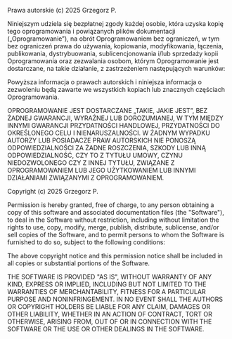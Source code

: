 Prawa autorskie (c) 2025 Grzegorz P.

Niniejszym udziela się bezpłatnej zgody każdej osobie, która uzyska kopię tego oprogramowania i powiązanych plików dokumentacji („Oprogramowanie”), na obrót Oprogramowaniem bez ograniczeń, w tym bez ograniczeń prawa do używania, kopiowania, modyfikowania, łączenia, publikowania, dystrybuowania, sublicencjonowania i/lub sprzedaży kopii Oprogramowania oraz zezwalania osobom, którym Oprogramowanie jest dostarczane, na takie działanie, z zastrzeżeniem następujących warunków:

Powyższa informacja o prawach autorskich i niniejsza informacja o zezwoleniu będą zawarte we wszystkich kopiach lub znacznych częściach Oprogramowania.

OPROGRAMOWANIE JEST DOSTARCZANE „TAKIE, JAKIE JEST”, BEZ ŻADNEJ GWARANCJI, WYRAŹNEJ LUB DOROZUMIANEJ, W TYM MIĘDZY INNYMI GWARANCJI PRZYDATNOŚCI HANDLOWEJ, PRZYDATNOŚCI DO OKREŚLONEGO CELU I NIENARUSZALNOŚCI. W ŻADNYM WYPADKU AUTORZY LUB POSIADACZE PRAW AUTORSKICH NIE PONOSZĄ ODPOWIEDZIALNOŚCI ZA ŻADNE ROSZCZENIA, SZKODY LUB INNĄ ODPOWIEDZIALNOŚĆ, CZY TO Z TYTUŁU UMOWY, CZYNU NIEDOZWOLONEGO CZY Z INNEJ TYTUŁU, ZWIĄZANE Z OPROGRAMOWANIEM LUB JEGO UŻYTKOWANIEM LUB INNYMI DZIAŁANIAMI ZWIĄZANYMI Z OPROGRAMOWANIEM.


Copyright (c) 2025 Grzegorz P.

Permission is hereby granted, free of charge, to any person obtaining a copy of this software and associated documentation files (the "Software"), to deal in the Software without restriction, including without limitation the rights to use, copy, modify, merge, publish, distribute, sublicense, and/or sell copies of the Software, and to permit persons to whom the Software is furnished to do so, subject to the following conditions:

The above copyright notice and this permission notice shall be included in all copies or substantial portions of the Software.

THE SOFTWARE IS PROVIDED "AS IS", WITHOUT WARRANTY OF ANY KIND, EXPRESS OR IMPLIED, INCLUDING BUT NOT LIMITED TO THE WARRANTIES OF MERCHANTABILITY, FITNESS FOR A PARTICULAR PURPOSE AND NONINFRINGEMENT. IN NO EVENT SHALL THE AUTHORS OR COPYRIGHT HOLDERS BE LIABLE FOR ANY CLAIM, DAMAGES OR OTHER LIABILITY, WHETHER IN AN ACTION OF CONTRACT, TORT OR OTHERWISE, ARISING FROM, OUT OF OR IN CONNECTION WITH THE SOFTWARE OR THE USE OR OTHER DEALINGS IN THE SOFTWARE.
